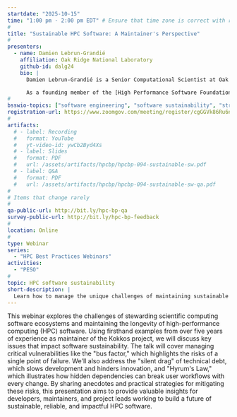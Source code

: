 ```yaml
---
startdate: "2025-10-15"
time: "1:00 pm - 2:00 pm EDT" # Ensure that time zone is correct with respect to standard/daylight time
#
title: "Sustainable HPC Software: A Maintainer's Perspective"
#
presenters:
  - name: Damien Lebrun-Grandié
    affiliation: Oak Ridge National Laboratory
    github-id: dalg24
    bio: |
      Damien Lebrun-Grandié is a Senior Computational Scientist at Oak Ridge National Laboratory (ORNL) with over a decade of experience in the field. He holds a PhD in Nuclear Engineering from Texas A&M University, a MSc in Physics from the Karlsruhe Institute of Technology in Germany, and a MEng in Physics Engineering from Grenoble INP in France. His research focuses on developing algorithms and enabling technologies for solving large-scale, complex engineering, and scientific problems.

      As a founding member of the [High Performance Software Foundation](https://hpsf.io), Damien was instrumental in getting the organization started and continues to play a leading role on the Governing Board, representing the Technical Advisory Council. He is also the co-lead of the [Kokkos C++ performance portability project](https://kokkos.org), where he oversees a large international team of developers and researchers. Additionally, he represents ORNL on the C++ Standards Committee, where he has been a key contributor to foundational features for scientific computing like `std::mdspan` in C++23 and `std::linalg` for C++26.
#
bsswio-topics: ["software engineering", "software sustainability", "strategies for more effective teams", "online learning"]
registration-url: https://www.zoomgov.com/meeting/register/cgGGVk86Ru6noPGTI94htA
#
artifacts:
  # - label: Recording
  #   format: YouTube
  #   yt-video-id: ywCb2Byd4Xs
  # - label: Slides
  #   format: PDF
  #   url: /assets/artifacts/hpcbp/hpcbp-094-sustainable-sw.pdf
  # - label: Q&A
  #   format: PDF
  #   url: /assets/artifacts/hpcbp/hpcbp-094-sustainable-sw-qa.pdf
#
# Items that change rarely
#
qa-public-url: http://bit.ly/hpc-bp-qa
survey-public-url: http://bit.ly/hpc-bp-feedback
#
location: Online
#
type: Webinar
series:
  - "HPC Best Practices Webinars"
activities:
  - "PESO"
#
topic: HPC software sustainability
short-description: |
  Learn how to manage the unique challenges of maintaining sustainable HPC software. Drawing from over five years of experience with the Kokkos project, this webinar will share practical lessons on tackling technical debt, mitigating single points of failure, and handling implicit user dependencies.
---
```

This webinar explores the challenges of stewarding scientific computing software ecosystems and maintaining the longevity of high-performance computing (HPC) software. Using firsthand examples from over five years of experience as maintainer of the Kokkos project, we will discuss key issues that impact software sustainability. The talk will cover managing critical vulnerabilities like the "bus factor," which highlights the risks of a single point of failure. We'll also address the "silent drag" of technical debt, which slows development and hinders innovation, and "Hyrum's Law," which illustrates how hidden dependencies can break user workflows with every change. By sharing anecdotes and practical strategies for mitigating these risks, this presentation aims to provide valuable insights for developers, maintainers, and project leads working to build a future of sustainable, reliable, and impactful HPC software.
